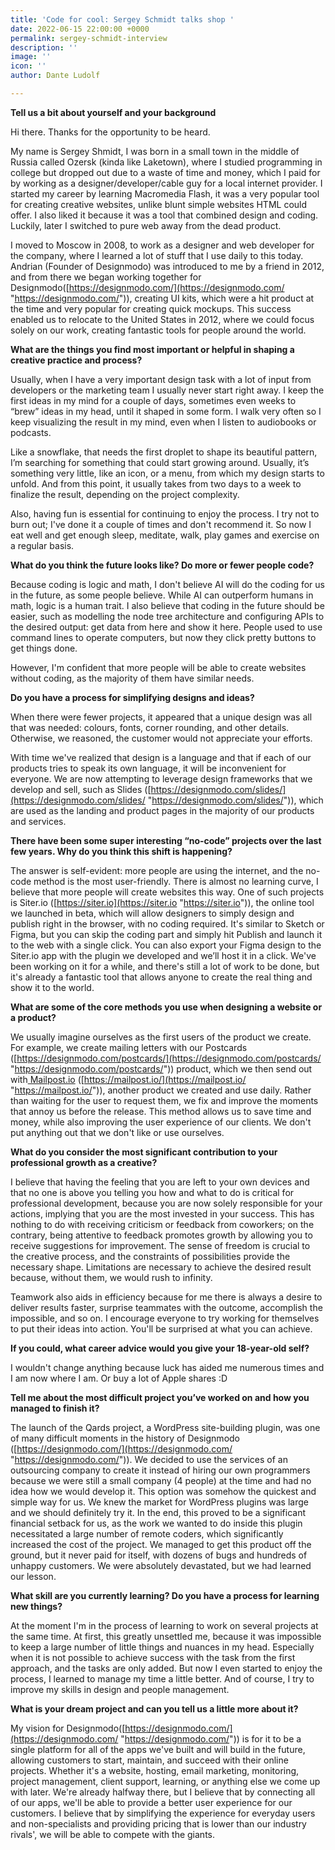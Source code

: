 ```yaml
---
title: 'Code for cool: Sergey Schmidt talks shop '
date: 2022-06-15 22:00:00 +0000
permalink: sergey-schmidt-interview
description: ''
image: ''
icon: ''
author: Dante Ludolf

---
```

**Tell us a bit about yourself and your background**

Hi there. Thanks for the opportunity to be heard. 

My name is Sergey Shmidt, I was born in a small town in the middle of Russia called Ozersk (kinda like Laketown), where I studied programming in college but dropped out due to a waste of time and money, which I paid for by working as a designer/developer/cable guy for a local internet provider. I started my career by learning Macromedia Flash, it was a very popular tool for creating creative websites, unlike blunt simple websites HTML could offer. I also liked it because it was a tool that combined design and coding. Luckily, later I switched to pure web away from the dead product.

I moved to Moscow in 2008, to work as a designer and web developer for the company, where I learned a lot of stuff that I use daily to this today. Andrian (Founder of Designmodo) was introduced to me by a friend in 2012, and from there we began working together for Designmodo([https://designmodo.com/](https://designmodo.com/ "https://designmodo.com/")), creating UI kits, which were a hit product at the time and very popular for creating quick mockups. This success enabled us to relocate to the United States in 2012, where we could focus solely on our work, creating fantastic tools for people around the world.

**What are the things you find most important or helpful in shaping a creative practice and process?**

Usually, when I have a very important design task with a lot of input from developers or the marketing team I usually never start right away. I keep the first ideas in my mind for a couple of days, sometimes even weeks to “brew” ideas in my head, until it shaped in some form. I walk very often so I keep visualizing the result in my mind, even when I listen to audiobooks or podcasts. 

Like a snowflake, that needs the first droplet to shape its beautiful pattern, I’m searching for something that could start growing around. Usually, it’s something very little, like an icon, or a menu, from which my design starts to unfold. And from this point, it usually takes from two days to a week to finalize the result, depending on the project complexity.

Also, having fun is essential for continuing to enjoy the process. I try not to burn out; I've done it a couple of times and don't recommend it. So now I eat well and get enough sleep, meditate, walk, play games and exercise on a regular basis.

**What do you think the future looks like? Do more or fewer people code?**

Because coding is logic and math, I don't believe AI will do the coding for us in the future, as some people believe. While AI can outperform humans in math, logic is a human trait. I also believe that coding in the future should be easier, such as modelling the node tree architecture and configuring APIs to the desired output: get data from here and show it here. People used to use command lines to operate computers, but now they click pretty buttons to get things done.

However, I'm confident that more people will be able to create websites without coding, as the majority of them have similar needs.

**Do you have a process for simplifying designs and ideas?**

When there were fewer projects, it appeared that a unique design was all that was needed: colours, fonts, corner rounding, and other details. Otherwise, we reasoned, the customer would not appreciate your efforts.

With time we've realized that design is a language and that if each of our products tries to speak its own language, it will be inconvenient for everyone. We are now attempting to leverage design frameworks that we develop and sell, such as Slides ([https://designmodo.com/slides/](https://designmodo.com/slides/ "https://designmodo.com/slides/")), which are used as the landing and product pages in the majority of our products and services.

**There have been some super interesting “no-code” projects over the last few years. Why do you think this shift is happening?**

The answer is self-evident: more people are using the internet, and the no-code method is the most user-friendly. There is almost no learning curve, I believe that more people will create websites this way. One of such projects is Siter.io ([https://siter.io](https://siter.io "https://siter.io")), the online tool we launched in beta, which will allow designers to simply design and publish right in the browser, with no coding required. It's similar to Sketch or Figma, but you can skip the coding part and simply hit Publish and launch it to the web with a single click. You can also export your Figma design to the Siter.io app with the plugin we developed and we’ll host it in a click. We've been working on it for a while, and there's still a lot of work to be done, but it's already a fantastic tool that allows anyone to create the real thing and show it to the world.

**What are some of the core methods you use when designing a website or a product?**

We usually imagine ourselves as the first users of the product we create. For example, we create mailing letters with our Postcards ([https://designmodo.com/postcards/](https://designmodo.com/postcards/ "https://designmodo.com/postcards/")) product, which we then send out with[ Mailpost.io](http://mailpost.io) ([https://mailpost.io/](https://mailpost.io/ "https://mailpost.io/")), another product we created and use daily. Rather than waiting for the user to request them, we fix and improve the moments that annoy us before the release. This method allows us to save time and money, while also improving the user experience of our clients. We don't put anything out that we don't like or use ourselves.

**What do you consider the most significant contribution to your professional growth as a creative?**

I believe that having the feeling that you are left to your own devices and that no one is above you telling you how and what to do is critical for professional development, because you are now solely responsible for your actions, implying that you are the most invested in your success. This has nothing to do with receiving criticism or feedback from coworkers; on the contrary, being attentive to feedback promotes growth by allowing you to receive suggestions for improvement. The sense of freedom is crucial to the creative process, and the constraints of possibilities provide the necessary shape. Limitations are necessary to achieve the desired result because, without them, we would rush to infinity.

Teamwork also aids in efficiency because for me there is always a desire to deliver results faster, surprise teammates with the outcome, accomplish the impossible, and so on. I encourage everyone to try working for themselves to put their ideas into action. You'll be surprised at what you can achieve.

**If you could, what career advice would you give your 18-year-old self?**

I wouldn't change anything because luck has aided me numerous times and I am now where I am. Or buy a lot of Apple shares :D

**Tell me about the most difficult project you’ve worked on and how you managed to finish it?**

The launch of the Qards project, a WordPress site-building plugin, was one of many difficult moments in the history of Designmodo ([https://designmodo.com/](https://designmodo.com/ "https://designmodo.com/")). We decided to use the services of an outsourcing company to create it instead of hiring our own programmers because we were still a small company (4 people) at the time and had no idea how we would develop it. This option was somehow the quickest and simple way for us. We knew the market for WordPress plugins was large and we should definitely try it. In the end, this proved to be a significant financial setback for us, as the work we wanted to do inside this plugin necessitated a large number of remote coders, which significantly increased the cost of the project. We managed to get this product off the ground, but it never paid for itself, with dozens of bugs and hundreds of unhappy customers. We were absolutely devastated, but we had learned our lesson.

**What skill are you currently learning? Do you have a process for learning new things?**

At the moment I'm in the process of learning to work on several projects at the same time. At first, this greatly unsettled me, because it was impossible to keep a large number of little things and nuances in my head. Especially when it is not possible to achieve success with the task from the first approach, and the tasks are only added. But now I even started to enjoy the process, I learned to manage my time a little better. And of course, I try to improve my skills in design and people management.

**What is your dream project and can you tell us a little more about it?**

My vision for Designmodo([https://designmodo.com/](https://designmodo.com/ "https://designmodo.com/")) is for it to be a single platform for all of the apps we've built and will build in the future, allowing customers to start, maintain, and succeed with their online projects. Whether it's a website, hosting, email marketing, monitoring, project management, client support, learning, or anything else we come up with later. We're already halfway there, but I believe that by connecting all of our apps, we'll be able to provide a better user experience for our customers. I believe that by simplifying the experience for everyday users and non-specialists and providing pricing that is lower than our industry rivals', we will be able to compete with the giants.